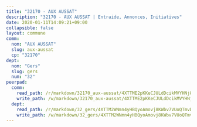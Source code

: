 ```yaml
---
title: "32170 - AUX AUSSAT"
description: "32170 - AUX AUSSAT | Entraide, Annonces, Initiatives"
date: 2020-01-11T14:09:21+09:00
collapsible: false
layout: commune
comm:
  nom: "AUX AUSSAT"
  slug: aux-aussat
  cp: "32170"
dept:
  nom: "Gers"
  slug: gers
  num: "32"
peerpad:
  comm:
    read_path: /r/markdown/32170_aux-aussat/4XTTME2pKKeCJULdDcikMVYHNj85bHoDDhAN8QocZHSQeEWHV
    write_path: /w/markdown/32170_aux-aussat/4XTTME2pKKeCJULdDcikMVYHNj85bHoDDhAN8QocZHSQeEWHV-K3TgUf2zxXL4PcbEbh2feRTiNW3FqHBmmQzFT6qdPh2RN5gVsqELFGB5LZUW1eoT8iEWc3PEmB4uWWseCak34TYE22a76Xs883dJKukm5A2ZLvRXuNP5hd5AvEXC1MBrLBfjZFif
  dept:
    read_path: /r/markdown/32_gers/4XTTM2WNmn4yHBQyoAmovj8KWbv7VUoQTmvDpdT3o124AgWEe
    write_path: /w/markdown/32_gers/4XTTM2WNmn4yHBQyoAmovj8KWbv7VUoQTmvDpdT3o124AgWEe-K3TgUpYJfQLfW5uoLbdwErZNx29AEkCAso1EvCZzqaD3z7aQWWvGchjPJifpsj2b2MrnxAXUWCQXyv6K9rEMDPiEmuqTRE8ziuYLh1MUbtQUwwoYxV2abqSdJr66fFRHJZtY62y8
---
```


